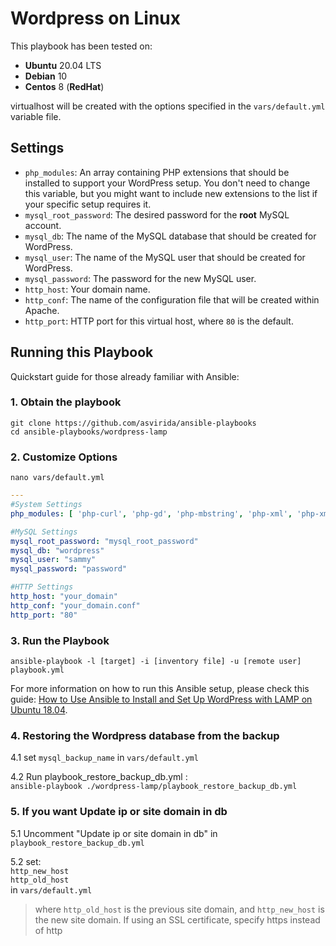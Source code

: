 # Wordpress on Linux

This playbook has been tested on:
- **Ubuntu** 20.04 LTS
- **Debian** 10
- **Centos** 8 (**RedHat**)

virtualhost will be created with the options specified in the `vars/default.yml` variable file.

## Settings

- `php_modules`:  An array containing PHP extensions that should be installed to support your WordPress setup. You don't need to change this variable, but you might want to include new extensions to the list if your specific setup requires it.
- `mysql_root_password`: The desired password for the **root** MySQL account.
- `mysql_db`: The name of the MySQL database that should be created for WordPress.
- `mysql_user`: The name of the MySQL user that should be created for WordPress.
- `mysql_password`: The password for the new MySQL user.
- `http_host`: Your domain name.
- `http_conf`: The name of the configuration file that will be created within Apache.
- `http_port`: HTTP port for this virtual host, where `80` is the default. 

## Running this Playbook

Quickstart guide for those already familiar with Ansible:

### 1. Obtain the playbook
```shell
git clone https://github.com/asvirida/ansible-playbooks
cd ansible-playbooks/wordpress-lamp
```

### 2. Customize Options

```shell
nano vars/default.yml
```

```yml
---
#System Settings
php_modules: [ 'php-curl', 'php-gd', 'php-mbstring', 'php-xml', 'php-xmlrpc', 'php-soap', 'php-intl', 'php-zip' ]

#MySQL Settings
mysql_root_password: "mysql_root_password"
mysql_db: "wordpress"
mysql_user: "sammy"
mysql_password: "password"

#HTTP Settings
http_host: "your_domain"
http_conf: "your_domain.conf"
http_port: "80"
```

### 3. Run the Playbook

```command
ansible-playbook -l [target] -i [inventory file] -u [remote user] playbook.yml
```

For more information on how to run this Ansible setup, please check this guide: [How to Use Ansible to Install and Set Up WordPress with LAMP on Ubuntu 18.04](https://www.digitalocean.com/community/tutorials/how-to-use-ansible-to-install-and-set-up-wordpress-with-lamp-on-ubuntu-18-04).


### 4. Restoring the Wordpress database from the backup

4.1 set `mysql_backup_name` in `vars/default.yml`  

4.2 Run playbook_restore_backup_db.yml :  
`ansible-playbook ./wordpress-lamp/playbook_restore_backup_db.yml`

### 5. If you want Update ip or site domain in db  

5.1 Uncomment "Update ip or site domain in db" in `playbook_restore_backup_db.yml`  

5.2 set:  
`http_new_host`  
`http_old_host`  
in `vars/default.yml`  

>where `http_old_host` is the previous site domain, and `http_new_host` is the new site domain. If using an SSL certificate, specify https instead of http 
